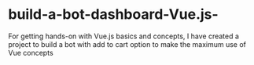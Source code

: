 # build-a-bot-dashboard-Vue.js-
For getting hands-on with Vue.js basics and concepts, I have created a project to build a bot with add to cart option to make the maximum use of Vue concepts

